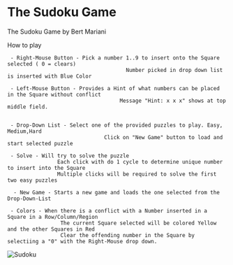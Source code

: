 The Sudoku Game
===============

The Sudoku Game by Bert Mariani

How to play

     - Right-Mouse Button - Pick a number 1..9 to insert onto the Square selected ( 0 = clears)
                                          Number picked in drop down list is inserted with Blue Color

     - Left-Mouse Button - Provides a Hint of what numbers can be placed in the Square without conflict
                                        Message "Hint: x x x" shows at top middle field.


     - Drop-Down List - Select one of the provided puzzles to play. Easy, Medium,Hard
                                   Click on "New Game" button to load and start selected puzzle

     - Solve - Will try to solve the puzzle  
                    Each click with do 1 cycle to determine unique number to insert into the Square
                    Multiple clicks will be required to solve the first two easy puzzles

      - New Game - Starts a new game and loads the one selected from the Drop-Down-List

     - Colors - When there is a conflict with a Number inserted in a Square in a Row/Column/Region
                     The current Square selected will be colored Yellow and the other Squares in Red
                     Clear the offending number in the Square by selectiing a "0" with the Right-Mouse drop down.

![Sudoku](https://github.com/ring-lang/ring/blob/master/applications/sudoku/sudoku.jpg)